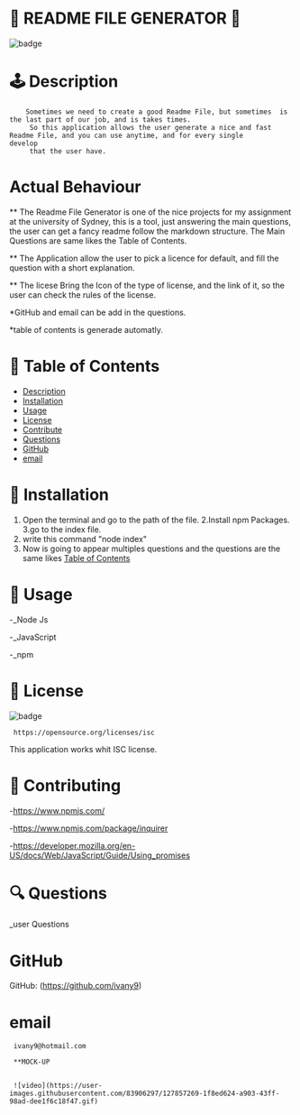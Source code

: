 
  
  # 🥇 README FILE GENERATOR  🥇
   
         
  ![badge](https://img.shields.io/badge/license-ISC-brightgreen)
  
     
  #  🕹️ Description
        Sometimes we need to create a good Readme File, but sometimes  is the last part of our job, and is takes times.
         So this application allows the user generate a nice and fast Readme File, and you can use anytime, and for every single            develop
         that the user have.
  # Actual Behaviour
  
  ** The Readme File Generator is one of the nice projects for my assignment at the university of Sydney,
     this is a tool, just answering  the main questions, the user can get a fancy readme follow the markdown structure.
     The Main Questions are same likes the Table of Contents.
     
   ** The Application allow the user to pick a licence for default, and fill the question with a short explanation.
   
   ** The licese Bring the Icon of the type of license, and the link of it, so the user can check the rules of the license.
  
   *GitHub and email can be add in the questions.
   
   *table of contents is generade automatly.
   
   
   
   
   
   


   #  🎫  Table of Contents
    
  - [Description](#description)
  - [Installation](#installation)
  - [Usage](#usage)
  - [License](#license)
  - [Contribute](#contribute)
  - [Questions](#questions)
  - [GitHub](#github)
  - [email](#email)
  
      
  # 🔌 Installation
   
   1. Open the terminal and go to the path of the file.
   2.Install npm Packages.
   3.go to the index file.
   4. write this command "node index"
   5. Now is going to appear multiples questions and the questions are the same likes [Table of Contents](#t)
  

  # 🌂 Usage
   
   -_Node Js
   
   -_JavaScript
   
   -_npm
   
   
   
  # 🎎 License
  ![badge](https://img.shields.io/badge/license-ISC-brightgreen)


  
     https://opensource.org/licenses/isc

  This application works whit  ISC license. 
  #  🎎  Contributing
  
  -https://www.npmjs.com/
  
  -https://www.npmjs.com/package/inquirer
 
  -https://developer.mozilla.org/en-US/docs/Web/JavaScript/Guide/Using_promises
  
  
  # 🔍 Questions
   
   _user Questions
   
  # GitHub  
  
   GitHub: (https://github.com/ivany9)
   
  # email
  
     ivany9@hotmail.com
     
     **MOCK-UP
     
     
     ![video](https://user-images.githubusercontent.com/83906297/127857269-1f8ed624-a903-43ff-98ad-dee1f6c18f47.gif)

     
     
     
     
     
     
     
  
      
